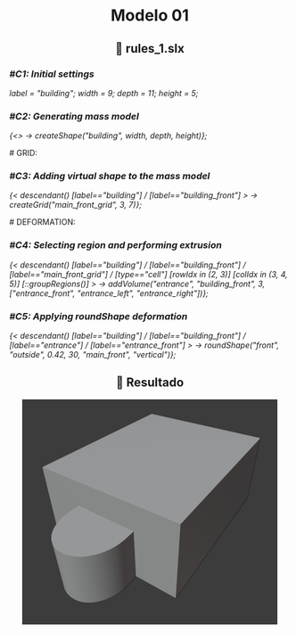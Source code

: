 <h1 align="center">Modelo 01</h2>

<h2 align="center">📝 rules_1.slx</h2>

### **_\#C1: Initial settings_**

_label = "building"; width = 9; depth = 11; height = 5;_

### **_\#C2: Generating mass model_**

_{<> -> createShape("building", width, depth, height)};_

\# GRID:

### **_\#C3: Adding virtual shape to the mass model_**

_{< descendant() [label=="building"] / [label=="building_front"] > -> createGrid("main_front_grid", 3, 7)};_

\# DEFORMATION:

### **_\#C4: Selecting region and performing extrusion_**

_{< descendant() [label=="building"] / [label=="building_front"] / [label=="main_front_grid"] / [type=="cell"] [rowIdx in (2, 3)] [colIdx in (3, 4, 5)] [::groupRegions()] > -> addVolume("entrance", "building_front", 3, ["entrance_front", "entrance_left", "entrance_right"])};_

### **_\#C5: Applying roundShape deformation_**

_{< descendant() [label=="building"] / [label=="building_front"] / [label=="entrance"] / [label=="entrance_front"] > -> roundShape("front", "outside", 0.42, 30, "main_front", "vertical")};_

<h2 align="center">🏢 Resultado</h2>

<div align="center">
  <img src="modelo_01.png" alt="Modelo 01">
</div>
